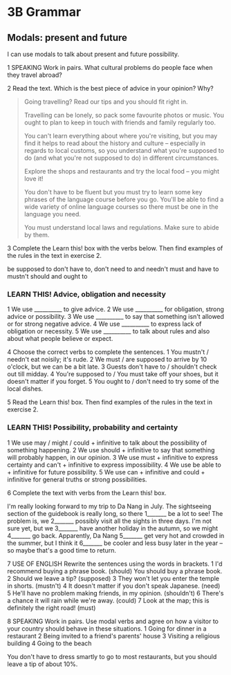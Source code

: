# 3B Grammar

## Modals: present and future
I can use modals to talk about present and future possibility.

1 SPEAKING Work in pairs. What cultural problems do people face when they travel abroad?

2 Read the text. Which is the best piece of advice in your opinion? Why?

> Going travelling? Read our tips and you should fit right in.
> 
> Travelling can be lonely, so pack some favourite photos or music. You ought to plan to keep in touch with friends and family regularly too.
> 
> You can't learn everything about where you're visiting, but you may find it helps to read about the history and culture – especially in regards to local customs, so you understand what you're supposed to do (and what you're not supposed to do) in different circumstances.
> 
> Explore the shops and restaurants and try the local food – you might love it!
> 
> You don't have to be fluent but you must try to learn some key phrases of the language course before you go. You'll be able to find a wide variety of online language courses so there must be one in the language you need.
> 
> You must understand local laws and regulations. Make sure to abide by them.

3 Complete the Learn this! box with the verbs below. Then find examples of the rules in the text in exercise 2.

be supposed to   don't have to, don't need to and needn't   must and have to   mustn't   should and ought to

### LEARN THIS! Advice, obligation and necessity
1 We use __________ to give advice.
2 We use __________ for obligation, strong advice or possibility.
3 We use __________ to say that something isn't allowed or for strong negative advice.
4 We use __________ to express lack of obligation or necessity.
5 We use __________ to talk about rules and also about what people believe or expect.

4 Choose the correct verbs to complete the sentences.
1 You mustn't / needn't eat noisily; it's rude.
2 We must / are supposed to arrive by 10 o'clock, but we can be a bit late.
3 Guests don't have to / shouldn't check out till midday.
4 You're supposed to / You must take off your shoes, but it doesn't matter if you forget.
5 You ought to / don't need to try some of the local dishes.

5 Read the Learn this! box. Then find examples of the rules in the text in exercise 2.

### LEARN THIS! Possibility, probability and certainty
1 We use may / might / could + infinitive to talk about the possibility of something happening.
2 We use should + infinitive to say that something will probably happen, in our opinion.
3 We use must + infinitive to express certainty and can't + infinitive to express impossibility.
4 We use be able to + infinitive for future possibility.
5 We use can + infinitive and could + infinitive for general truths or strong possibilities.

6 Complete the text with verbs from the Learn this! box.

I'm really looking forward to my trip to Da Nang in July. The sightseeing section of the guidebook is really long, so there 1_______ be a lot to see! The problem is, we 2_______ possibly visit all the sights in three days. I'm not sure yet, but we 3_______ have another holiday in the autumn, so we might 4_______ go back. Apparently, Da Nang 5_______ get very hot and crowded in the summer, but I think it 6_______ be cooler and less busy later in the year – so maybe that's a good time to return.

7 USE OF ENGLISH Rewrite the sentences using the words in brackets.
1 I'd recommend buying a phrase book. (should)
   You should buy a phrase book.
2 Should we leave a tip? (supposed)
3 They won't let you enter the temple in shorts. (mustn't)
4 It doesn't matter if you don't speak Japanese. (need)
5 He'll have no problem making friends, in my opinion. (shouldn't)
6 There's a chance it will rain while we're away. (could)
7 Look at the map; this is definitely the right road! (must)

8 SPEAKING Work in pairs. Use modal verbs and agree on how a visitor to your country should behave in these situations.
1 Going for dinner in a restaurant
2 Being invited to a friend's parents' house
3 Visiting a religious building
4 Going to the beach

You don't have to dress smartly to go to most restaurants, but you should leave a tip of about 10%.